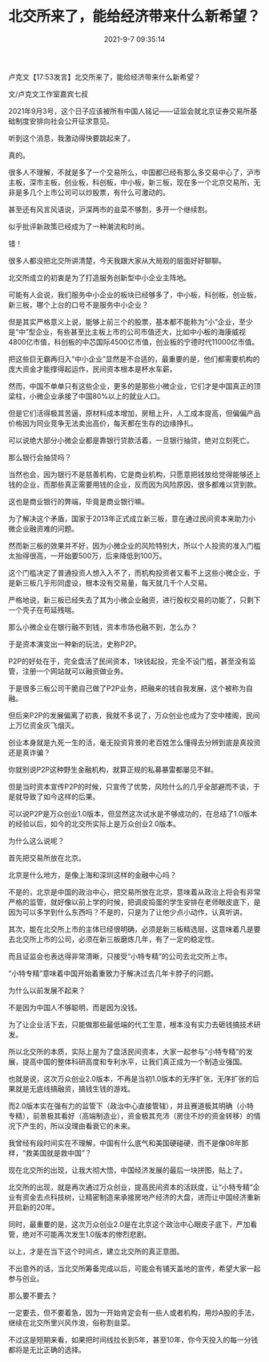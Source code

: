 ﻿---
layout: post
title:  "北交所来了，能给经济带来什么新希望？"
date:   2021-9-7 09:35:14
categories: update
---
卢克文【17:53发言】北交所来了，能给经济带来什么新希望？
 
 
文/卢克文工作室嘉宾七叔

2021年9月3号，这个日子应该被所有中国人铭记——证监会就北京证券交易所基础制度安排向社会公开征求意见。
 
听到这个消息，我激动得快要跳起来了。
 
真的。
 
很多人不理解，不就是多了一个交易所么，中国都已经有那么多交易中心了，沪市主板，深市主板，创业板，科创板，中小板，新三板，现在多一个北京交易所，无非是多几个上市公司可以炒股票，有什么可激动的。
 
甚至还有风言风语说，沪深两市的韭菜不够割，多开一个继续割。
 
似乎批评新政策已经成为了一种潮流和时尚。
 
错！
 
很多人都没把北交所讲清楚，今天我跟大家从大局观的层面好好聊聊。
 
北交所成立的初衷是为了打造服务创新型中小企业主阵地。
 
可能有人会说，我们服务中小企业的板块已经够多了，中小板，科创板，创业板，新三板，哪个上台的口号不是服务中小企业？
 
但是其实严格意义上说，能够上前三个的股票，基本都不能称为“小”企业，至少是“中”型企业，有些甚至比主板上市的公司市值还大，比如中小板的海康威视4800亿市值，科创板的中芯国际4500亿市值，创业板的宁德时代11000亿市值。
 
把这些巨无霸再归入“中小企业”显然是不合适的，最重要的是，他们都需要机构的庞大资金才能撑得起运作，民间资本根本是杯水车薪。
 
然而，中国不单单只有这些企业，更多的是那些小微企业，它们才是中国真正的顶梁柱，小微企业承接了中国80%以上的就业人口。
 
但是它们活得极其苦逼，原材料成本增加，房租上升，人工成本提高，但偏偏产品价格因为同业竞争无法卖出高价，每天都在生存的边缘挣扎。
 
可以说绝大部分小微企业都是靠银行贷款活着，一旦银行抽贷，绝对立刻死亡。
 
那么银行会抽贷吗？
 
当然也会，因为银行不是慈善机构，它是商业机构，只愿意把钱放给觉得能够还上钱的企业，而那些真正需要用钱的企业，反而因为风险原因，很多都难以贷到款。
 
这也是商业银行的弊端，毕竟是商业银行嘛。
 
为了解决这个矛盾，国家于2013年正式成立新三板，意在通过民间资本来助力小微企业融资难的问题。
 
然而新三板的效果并不好，因为小微企业的风险特别大，所以个人投资的准入门槛太抬得很高，一开始要500万，后来降低到100万。
 
这个门槛决定了普通投资人想入入不了，而机构投资者又看不上这些小微企业，于是新三板几乎形同虚设，根本没有交易量，每天就几千个人交易。
 
严格地说，新三板已经失去了其为小微企业融资，进行股权交易的功能了，只剩下一个壳子在苟延残喘。
 
那么小微企业在银行融不到钱，资本市场也融不到，怎么办？
 
于是资本演变出一种新的玩法，史称P2P。
 
P2P的好处在于，完全盘活了民间资本，1块钱起投，完全不设门槛，甚至没有监管，注册一个网站就可以融资做业务。
 
于是很多三板公司干脆自己做了P2P业务，把融来的钱自我发展，这个被称为自融。
 
但后来P2P的发展偏离了初衷，我就不多说了，万众创业也成为了空中楼阁，民间上万亿资金灰飞烟灭。
 
创业本身就是九死一生的活，毫无投资背景的老百姓怎么懂得去分辨到底是真投资还是真诈骗？
 
你就别说P2P这种野生金融机构，就算正规的私募暴雷都屡见不鲜。
 
但是当时资本宣传P2P的时候，只宣传了优势，风险什么的几乎全部避而不谈，于是就导致了如今这样的后果。
 
可以说P2P是万众创业1.0版本，但显然这次试水是不够成功的，在总结了1.0版本的经验以后，如今的北交所实际上是万众创业2.0版本。
 
为什么这么说呢？
 
首先把交易所放在北京。
 
北京是什么地方，是像上海和深圳这样的金融中心吗？
 
不是的，北京是中国的政治中心，把交易所放在北京，意味着从政治上将会有非常严格的监管，就好像以前上学的时候，把调皮捣蛋的学生安排在老师眼皮底下，是因为可以多学到什么东西吗？不是的，只是为了让他少点小动作，认真听讲。
 
其次，能在北交所上市的主体已经很明确，必须是新三板精选层，这意味着凡是要去北交所上市的公司，必须在新三板磨炼几年，有了一定的稳定性。
 
而且证监会也表达得非常清晰，只接受“小特专精”的公司去北交所上市。
 
“小特专精”意味着中国开始着重致力于解决过去几年卡脖子的问题。
 
为什么以前发展不起来？
 
不是因为中国人不够聪明，而是因为没钱。
 
为了让企业活下去，只能做那些最低端的代工生意，根本没有实力去砸钱搞技术研发。
 
所以北交所的本质，实际上是为了盘活民间资本，大家一起参与“小特专精”的发展，提高中国的整体科研高度和专利水平，让我们真正成为一个制造业强国。
 
也就是说，这次万众创业2.0版本，不再是当初1.0版本的无序扩张，无序扩张的后果就是无底线搞融资，搞钱生钱的游戏。
 
而2.0版本实在强有力的监管下（政治中心直接管辖），并且赛道极其明确（小特专精），前景极其看好（高端制造业），资金极其充沛（房住不炒的资金转移）的情况下产生的，所以没理由看衰它的未来。
  
我曾经有段时间实在不理解，中国有什么底气和美国硬碰硬，而不是像08年那样，“救美国就是救中国”？
 
现在北交所的出现，让我大彻大悟，中国经济发展的最后一块拼图，贴上了。
 
北交所的出现，就是再次通过万众创业，提高民间资本的活跃度，让“小特专精”企业有资金去点科技树，让精密制造来承接房地产经济的大盘，进而让中国经济重新开启新的20年。
 
同时，最重要的是，这次万众创业2.0是在北京这个政治中心眼皮子底下，严加看管，绝对不可能再次发生1.0版本的惨烈悲剧。
 
以上，才是在当下这个时间点，建立北交所的真正意图。
 
不出意外的话，当北交所筹备完成以后，可能会有铺天盖地的宣传，希望大家一起参与创业。
 
那么要不要去？
 
一定要去，但不要着急，因为一开始肯定会有一些人或者机构，用炒A股的手法，继续在北交所里兴风作浪，俗称割韭菜。
 
不过这是短期来看，如果把时间线拉长到5年，甚至10年，你今天投入的每一分钱都将是无比正确的选择。
